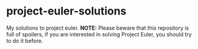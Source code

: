 project-euler-solutions
=======================

My solutions to project euler. 
**NOTE:** Please beware that this repository is full of spoilers, if you are interested in solving Project Euler, you should try to do it before.
